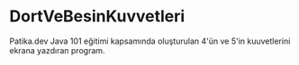 # DortVeBesinKuvvetleri
Patika.dev Java 101 eğitimi kapsamında oluşturulan 4'ün ve 5'in kuuvetlerini ekrana yazdıran program.
